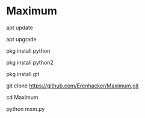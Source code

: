 # Maximum

apt update

apt upgrade

pkg install python

pkg install python2

pkg install git

git clone https://github.com/Erenhacker/Maximum.git

cd Maximum

python mxm.py
